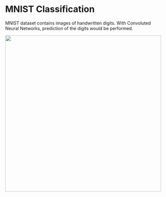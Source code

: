 # MNIST Classification
MNIST dataset contains images of handwritten digits. With Convoluted Neural Networks, prediction of the digits would be performed. 

<img src = "https://github.com/suhasmaddali/GIF-files/blob/main/mnist_gif.gif" width = 500 />
